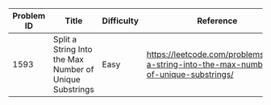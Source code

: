 | Problem ID | Title | Difficulty | Reference
| --- | --- | --- | ---
| 1593 | Split a String Into the Max Number of Unique Substrings | Easy | https://leetcode.com/problems/split-a-string-into-the-max-number-of-unique-substrings/
